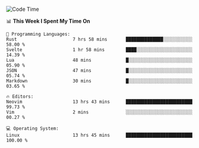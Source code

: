 <!-- [![Top Langs](https://github-readme-stats.vercel.app/api/top-langs/?username=gagahsyuja&theme=dracula&hide_border=true&border_radius=7)](https://github.com/anuraghazra/github-readme-stats) -->

<!--START_SECTION:waka-->
![Code Time](http://img.shields.io/badge/Code%20Time-948%20hrs%2045%20mins-blue)

📊 **This Week I Spent My Time On** 

```text
💬 Programming Languages: 
Rust                     7 hrs 58 mins       ██████████████░░░░░░░░░░░   58.00 % 
Svelte                   1 hr 58 mins        ████░░░░░░░░░░░░░░░░░░░░░   14.39 % 
Lua                      48 mins             █░░░░░░░░░░░░░░░░░░░░░░░░   05.90 % 
JSON                     47 mins             █░░░░░░░░░░░░░░░░░░░░░░░░   05.74 % 
Markdown                 30 mins             █░░░░░░░░░░░░░░░░░░░░░░░░   03.65 % 

🔥 Editors: 
Neovim                   13 hrs 43 mins      █████████████████████████   99.73 % 
Vim                      2 mins              ░░░░░░░░░░░░░░░░░░░░░░░░░   00.27 % 

💻 Operating System: 
Linux                    13 hrs 45 mins      █████████████████████████   100.00 % 
```


<!--END_SECTION:waka-->

